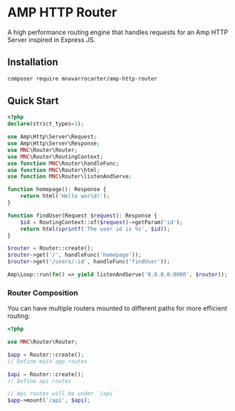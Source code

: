 AMP HTTP Router
===============

A high performance routing engine that handles requests for an Amp HTTP Server inspired in
Express JS.

## Installation

```bash
composer require mnavarrocarter/amp-http-router
```
 
## Quick Start

```php
<?php
declare(strict_types=1);

use Amp\Http\Server\Request;
use Amp\Http\Server\Response;
use MNC\Router\Router;
use MNC\Router\RoutingContext;
use function MNC\Router\handleFunc;
use function MNC\Router\html;
use function MNC\Router\listenAndServe;

function homepage(): Response {
    return html('Hello world!');
}

function findUser(Request $request): Response {
    $id = RoutingContext::of($request)->getParam('id');
    return html(sprintf('The user id is %s', $id));
}

$router = Router::create();
$router->get('/', handleFunc('homepage'));
$router->get('/users/:id', handleFunc('findUser'));

Amp\Loop::run(fn() => yield listenAndServe('0.0.0.0:8000', $router));
```

### Router Composition

You can have multiple routers mounted to different paths for more efficient
routing:

```php
<?php

use MNC\Router\Router;

$app = Router::create();
// Define main app routes

$api = Router::create();
// Define api routes

// Api routes will be under `/api`
$app->mount('/api', $api);
```